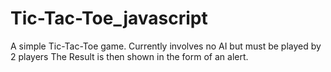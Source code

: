 # Tic-Tac-Toe_javascript
A simple Tic-Tac-Toe game. Currently involves no AI but must be played by 2 players
The Result is then shown in the form of an alert.
